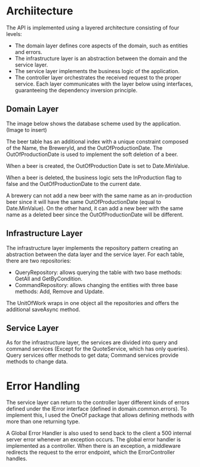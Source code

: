 # Archiitecture

The API is implemented using a layered architecture consisting of four levels:
- The domain layer defines core aspects of the domain, such as entities and errors. 
- The infrastructure layer is an abstraction between the domain and the service layer. 
- The service layer implements the business logic of the application.
- The controller layer orchestrates the received request to the proper service. 
Each layer communicates with the layer below using interfaces, guaranteeing the dependency inversion principle. 

## Domain Layer
The image below shows the database scheme used by the application. (Image to insert)


The beer table has an additional index with a unique constraint composed of the Name, the BreweryId, and the OutOfProductionDate.
The OutOfProductionDate is used to implement the soft deletion of a beer. 

When a beer is created, the OutOfProduction Date is set to Date.MinValue. 

When a beer is deleted, the business logic sets the InProduction flag to false and the OutOfProductionDate to the current date. 

A brewery can not add a new beer with the same name as an in-production beer since it will have the same OutOfProductionDate (equal to Date.MinValue).
On the other hand, it can add a new beer with the same name as a deleted beer since the OutOfProductionDate will be different. 

## Infrastructure Layer
The infrastructure layer implements the repository pattern creating an abstraction between the data layer and the service layer. 
For each table, there are two repositories:
- QueryRepository: allows querying the table with two base methods: GetAll and GetByCondition.
- CommandRepository: allows changing the entities with three base methods: Add, Remove and Update.

The UnitOfWork wraps in one object all the repositories and offers the additional saveAsync method.

## Service Layer
As for the infrastructure layer, the services are divided into query and command services (Except for the QuoteService, which has only queries). Query services offer methods to get data; Command services provide methods to change data. 

# Error Handling
The service layer can return to the controller layer different kinds of errors defined under the IError interface (defined in domain.common.errors).
To implement this, I used the OneOf package that allows defining methods with more than one returning type. 

A Global Error Handler is also used to send back to the client a 500 internal server error whenever an exception occurs. 
The global error handler is implemented as a controller. When there is an exception, a middleware redirects the request to the error endpoint, which the ErrorController handles. 
